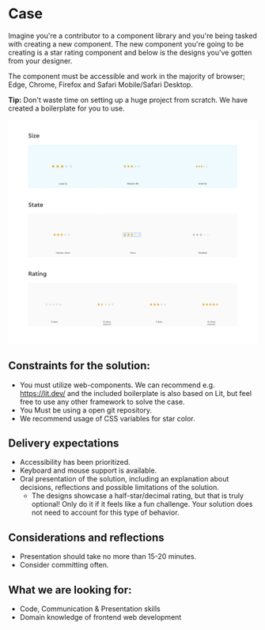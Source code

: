 # Case

Imagine you're a contributor to a component library and you're being tasked with creating a new component.
The new component you're going to be creating is a star rating component and below is the designs you've gotten from your designer.

The component must be accessible and work in the majority of browser; Edge, Chrome, Firefox and Safari Mobile/Safari Desktop.

**Tip:** Don't waste time on setting up a huge project from scratch. We have created a boilerplate for you to use.

![](star-rating-component.png)

## Constraints for the solution:

- You must utilize web-components. We can recommend e.g. https://lit.dev/ and the included boilerplate is also based on Lit, but feel free to use any other framework to solve the case.
- You Must be using a open git repository.
- We recommend usage of CSS variables for star color.

## Delivery expectations

- Accessibility has been prioritized.
- Keyboard and mouse support is available.
- Oral presentation of the solution, including an explanation about decisions, reflections and possible limitations of the solution.
  - The designs showcase a half-star/decimal rating, but that is truly optional! Only do it if it feels like a fun challenge. Your solution does not need to account for this type of behavior.

## Considerations and reflections

- Presentation should take no more than 15-20 minutes.
- Consider committing often.

## What we are looking for:

- Code, Communication & Presentation skills
- Domain knowledge of frontend web development
